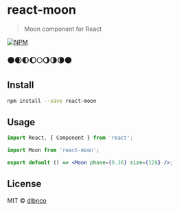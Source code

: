 # react-moon

> Moon component for React

[![NPM](https://img.shields.io/npm/v/react-moon.svg)](https://www.npmjs.com/package/react-moon)

### 🌑🌒🌓🌔🌕🌖🌗🌘🌑

## Install

```bash
npm install --save react-moon
```

## Usage

```jsx
import React, { Component } from 'react';

import Moon from 'react-moon';

export default () => <Moon phase={0.16} size={128} />;
```

## License

MIT © [dlbnco](https://github.com/dlbnco)

